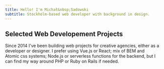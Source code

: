 ```yaml
---
title: Hello! I'm Michał&nbsp;Sadowski
subtitle: Stockholm-based web developer with background in design.
---
```


## Selected Web Developement Projects

Since 2014 I've been building web projects for creative agencies, either as a developer or designer. I prefer using Vue.js or React; mix of BEM and Atomic css systems; Node.js or serverless functions for the backend, but I can find my way around PHP or Ruby on Rails if needed.
